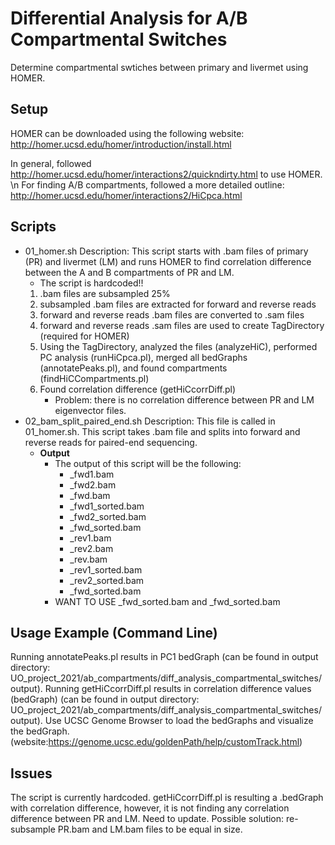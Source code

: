 # Differential Analysis for A/B Compartmental Switches
Determine compartmental swtiches between primary and livermet using HOMER.

## Setup
HOMER can be downloaded using the following website:
http://homer.ucsd.edu/homer/introduction/install.html

In general, followed http://homer.ucsd.edu/homer/interactions2/quickndirty.html to use HOMER. \n
For finding A/B compartments, followed a more detailed outline: http://homer.ucsd.edu/homer/interactions2/HiCpca.html

## Scripts

- 01_homer.sh
  Description: This script starts with .bam files of primary (PR) and livermet (LM) and runs HOMER to find correlation difference between the A and B compartments of PR and LM.
  - The script is hardcoded!!
  1. .bam files are subsampled 25%
  2. subsampled .bam files are extracted for forward and reverse reads
  3. forward and reverse reads .bam files are converted to .sam files
  4. forward and reverse reads .sam files are used to create TagDirectory (required for HOMER)
  5. Using the TagDirectory, analyzed the files (analyzeHiC), performed PC analysis (runHiCpca.pl), merged all bedGraphs (annotatePeaks.pl), and found compartments (findHiCCompartments.pl)
  6. Found correlation difference (getHiCcorrDiff.pl)
      - Problem: there is no correlation difference between PR and LM eigenvector files.
- 02_bam_split_paired_end.sh
  Description: This file is called in 01_homer.sh. This script takes .bam file and splits into forward and reverse reads for paired-end sequencing.
  - **Output**
    - The output of this script will be the following:
      - _fwd1.bam
      - _fwd2.bam
      - _fwd.bam
      - _fwd1_sorted.bam
      - _fwd2_sorted.bam
      - _fwd_sorted.bam
      - _rev1.bam
      - _rev2.bam
      - _rev.bam
      - _rev1_sorted.bam
      - _rev2_sorted.bam
      - _fwd_sorted.bam
    - WANT TO USE _fwd_sorted.bam and _fwd_sorted.bam

## Usage Example (Command Line)
Running annotatePeaks.pl results in PC1 bedGraph (can be found in output directory: UO_project_2021/ab_compartments/diff_analysis_compartmental_switches/output).
Running getHiCcorrDiff.pl results in correlation difference values (bedGraph) (can be found in output directory: UO_project_2021/ab_compartments/diff_analysis_compartmental_switches/output).
Use UCSC Genome Browser to load the bedGraphs and visualize the bedGraph. (website:https://genome.ucsc.edu/goldenPath/help/customTrack.html)

## Issues
The script is currently hardcoded. getHiCcorrDiff.pl is resulting a .bedGraph with correlation difference, however, it is not finding any correlation difference between PR and LM. Need to update.
Possible solution: re-subsample PR.bam and LM.bam files to be equal in size.
